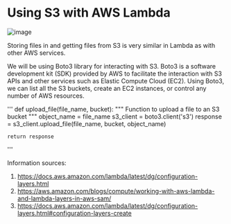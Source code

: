 # Using S3 with AWS Lambda
![image](https://user-images.githubusercontent.com/55956808/113081490-62993480-919e-11eb-952a-8cfdda7b211d.png)

Storing files in and getting files from S3 is very similar in Lambda as with other AWS services. 

We will be using Boto3 library for interacting with S3. Boto3 is a software development kit (SDK) provided by AWS to facilitate the interaction with S3 APIs and other services such as Elastic Compute Cloud (EC2). Using Boto3, we can list all the S3 buckets, create an EC2 instances, or control any number of AWS resources.

'''
def upload_file(file_name, bucket):
    """
    Function to upload a file to an S3 bucket
    """
    object_name = file_name
    s3_client = boto3.client('s3')
    response = s3_client.upload_file(file_name, bucket, object_name)

    return response
'''


Information sources:
1. https://docs.aws.amazon.com/lambda/latest/dg/configuration-layers.html
2. https://aws.amazon.com/blogs/compute/working-with-aws-lambda-and-lambda-layers-in-aws-sam/
3. https://docs.aws.amazon.com/lambda/latest/dg/configuration-layers.html#configuration-layers-create
